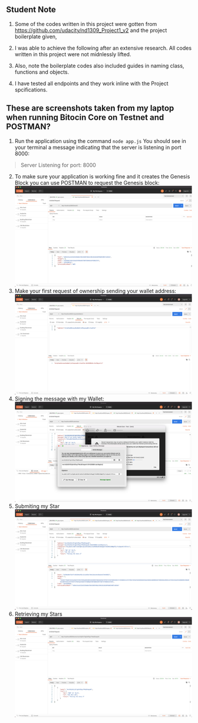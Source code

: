 ## Student Note
1. Some of the codes written in this project were gotten from https://github.com/udacity/nd1309_Project1_v2 and the project boilerplate given,
  
2. I was able to achieve the following after an extensive research. All codes written in this project were not midnlessly lifted.

3. Also, note the boilerplate codes also included guides in naming class, functions and objects. 

4. I have tested all endpoints and they work inline with the Project spcifications.

## These are screenshots taken from my laptop when running Bitocin Core on Testnet and POSTMAN?

1. Run the application using the command `node app.js`
You should see in your terminal a message indicating that the server is listening in port 8000:
> Server Listening for port: 8000

2. To make sure your application is working fine and it creates the Genesis Block you can use POSTMAN to request the Genesis block:
    ![Request: http://localhost:8000/block/0 ](assets/sp1.png)
3. Make your first request of ownership sending your wallet address:
    ![Request: http://localhost:8000/requestValidation ](assets/sp2.png)
4. Signing the message with my Wallet:
    ![Use the Wallet to sign a message](assets/sp3.png)
5. Submiting my Star
     ![Request: http://localhost:8000/submitstar](assets/sp4.png)
6. Retrieving my Stars
    ![Request: http://localhost:8000/blocks/<WALLET_ADDRESS>](assets/sp5.png)
